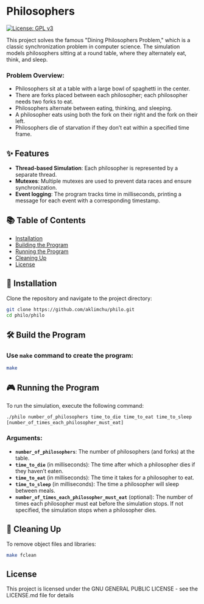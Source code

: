 # Philosophers  
[![License: GPL v3](https://img.shields.io/badge/License-GPLv3-blue.svg)](https://opensource.org/licenses/GPL-3.0)

This project solves the famous "Dining Philosophers Problem," which is a classic synchronization problem in computer science. The simulation models philosophers sitting at a round table, where they alternately eat, think, and sleep.

### Problem Overview:
- Philosophers sit at a table with a large bowl of spaghetti in the center.
- There are forks placed between each philosopher; each philosopher needs two forks to eat.
- Philosophers alternate between eating, thinking, and sleeping.
- A philosopher eats using both the fork on their right and the fork on their left.
- Philosophers die of starvation if they don’t eat within a specified time frame.

## ✨ Features
- **Thread-based Simulation**: Each philosopher is represented by a separate thread.
- **Mutexes**: Multiple mutexes are used to prevent data races and ensure synchronization.
- **Event logging**: The program tracks time in milliseconds, printing a message for each event with a corresponding timestamp.

## 📚 Table of Contents
- [Installation](#-installation)
- [Building the Program](#️-build-the-program)
- [Running the Program](#-running-the-program)
- [Cleaning Up](#-cleaning-up)
- [License](#license)

## 🚀 Installation

Clone the repository and navigate to the project directory:

```bash
git clone https://github.com/aklimchu/philo.git
cd philo/philo
```
## 🛠️ Build the Program

### Use `make` command to create the program:
```bash
make
```

## 🎮 Running the Program

To run the simulation, execute the following command:
```bash
./philo number_of_philosophers time_to_die time_to_eat time_to_sleep
[number_of_times_each_philosopher_must_eat]
```
### Arguments:
- **`number_of_philosophers`**: The number of philosophers (and forks) at the table.
- **`time_to_die`** (in milliseconds): The time after which a philosopher dies if they haven’t eaten.
- **`time_to_eat`** (in milliseconds): The time it takes for a philosopher to eat.
- **`time_to_sleep`** (in milliseconds): The time a philosopher will sleep between meals.
- **`number_of_times_each_philosopher_must_eat`** (optional): The number of times each philosopher must eat before the simulation stops. If not specified, the simulation stops when a philosopher dies.

## 🧹 Cleaning Up

To remove object files and libraries:
```bash
make fclean
```
## License

This project is licensed under the GNU GENERAL PUBLIC LICENSE - see the LICENSE.md file for details
